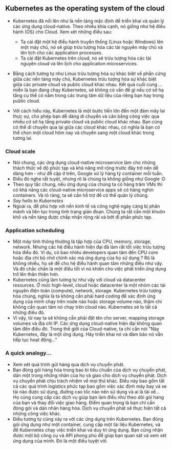 ## Kubernetes as the operating system of the cloud

- Kubernetes đã nổi lên như là nền tảng mặc định để triển khai và quản lý các ứng dụng cloud-native. Theo nhiều khía cạnh, nó giống như hệ điều hành (OS) cho Cloud. Xem xét những điều sau:
    - Ta cài đặt một hệ điều hành truyền thống (Linux hoặc Windows) lên một máy chủ, nó sẽ giúp trừu tượng hóa các tài nguyên máy chủ và lên lịch cho các application processes.
    - Ta cài đặt Kubernetes trên cloud, nó sẽ trừu tượng hóa các tài nguyên cloud và lên lịch cho application microservices.

- Bằng cách tương tự như Linux trừu tượng hóa sự khác biệt về phần cứng giữa các nền tảng máy chủ, Kubernetes trừu tượng hóa sự khác biệt giữa các private cloud và public cloud khác nhau. Kết quả cuối cùng ... miễn là bạn đang chạy Kubernetes, sẽ không có vấn đề gì nếu cơ sở hạ tầng cụ thể có nằm trong các trung tâm dữ liệu của riêng bạn hay trong public cloud.
- Với cách hiểu này, Kubernetes là một bước tiến lớn đến một đám mây lai thực sự, cho phép bạn dễ dàng di chuyển và cân bằng công việc qua nhiều cơ sở hạ tầng private cloud và public cloud khác nhau. Bạn cũng có thể di chuyển qua lại giữa các cloud khác nhau, có nghĩa là bạn có thể chọn một cloud hôm nay và chuyển sang một cloud khác trong tương lai.

### Cloud scale

- Nói chung, các ứng dụng cloud-native microservice làm cho những thách thức về độ phức tạp và khả năng mở rộng trước đây trở nên dễ dàng hơn - như đề cập ở trên, Google xử lý hàng tỷ container mỗi tuần.
- Điều đó nghe rất tuyệt, nhưng rõ là chúng ta không giống như Google :D
- Theo quy tắc chung, nếu ứng dụng của chúng ta có hàng trăm VMs thì có khả năng các cloud-native microservice apps sẽ có hàng nghìn containers. Và rõ ràng, ta sẽ cần hỗ trợ để có thể quản lý chúng.
- *Say hello to Kubernetes*
- Ngoài ra, để phù hợp với nền kinh tế và công nghệ ngày càng bị phân mảnh và liên tục trong tình trạng gián đoạn. Chúng ta rất cần một khuôn khổ và nền tảng được chấp nhận rộng rãi và bớt đi phần phức tạp.

### Application scheduling

- Một máy tính thông thường là tập hợp của CPU, memory, storage, network. Nhưng các hệ điều hành hiện đại đã làm rất tốt việc trừu tượng hóa điều đó. Ví dụ, có bao nhiêu developers quan tâm đến CPU core hoặc địa chỉ bộ nhớ chính xác mà ứng dụng của họ sử dụng ? Rõ là không nhiều, họ sẽ để cho hệ điều hành quan tâm những điều như vậy. Và đó chắc chắn là một điều tốt vì nó khiến cho việc phát triển ứng dụng trở lên thân thiện hơn.
- Kubernetes cũng làm tương tự như vậy với cloud và datacenter resources. Ở mức high-level, cloud hoặc datacenter là một nhóm các tài nguyên điện toán (compute), network, storage. Kubernetes trừu tượng hóa chúng, nghĩa là ta không cần phải hard coding để xác định ứng dụng của mình chạy trên node nào hoặc storage volume nào, thậm chí không cần quan tâm nó chạy trên cloud nào. Kubernetes sẽ lo tất cả những điều đó.
- Vì vậy, từ nay ta sẽ không cần phải đặt tên cho server, mapping storage volumes và địa chỉ IP. Các ứng dụng cloud-native hiện đại không quan tâm đến điều đó. Trong thế giới của Cloud-native, ta chỉ cần nói "Này Kubernetes, đây là một ứng dụng. Hãy triển khai nó và đảm bảo nó vẫn tiếp tục hoạt động..."

### A quick analogy...

- Xem xét quá trình gửi hàng qua dịch vụ chuyển phát.
- Bạn đóng gói hàng hóa trong bao bì tiêu chuẩn của dịch vụ chuyển phát, dán một trong những nhãn của họ và giao cho dịch vụ chuyển phát. Dịch vụ chuyển phát chịu trách nhiệm về mọi thứ khác. Điều này bao gồm tất cả các quá trình logistics phức tạp bao gồm việc xác định máy bay và xe tải nào được sử dụng, đường cao tốc nào nên sử dụng và ai là tài xế… Họ cũng cung cấp các dịch vụ giúp bạn làm điều như theo dõi gói hàng của bạn và thay đổi việc giao hàng. Điểm quan trọng là bạn chỉ cần đóng gói và dán nhãn hàng hóa. Dịch vụ chuyển phát sẽ thực hiện tất cả những công việc khác. 
- Điều tương tự cũng xảy ra với các ứng dụng trên Kubernetes. Bạn đóng gói ứng dụng như một container, cung cấp một tài liệu Kubernetes, và để Kubernetes chạy việc triển khai và duy trì ứng dụng. Bạn cũng nhận được một bộ công cụ và API phong phú để giúp bạn quan sát và xem xét ứng dụng của mình. Đó là một điều tuyệt vời.